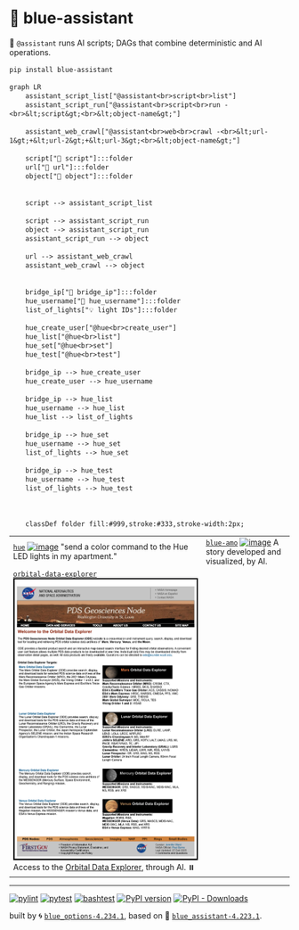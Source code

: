 # 🧠 blue-assistant

🧠 `@assistant` runs AI scripts; DAGs that combine deterministic and AI operations.

```bash
pip install blue-assistant
```

```mermaid
graph LR
    assistant_script_list["@assistant<br>script<br>list"]
    assistant_script_run["@assistant<br>script<br>run -<br>&lt;script&gt;<br>&lt;object-name&gt;"]

    assistant_web_crawl["@assistant<br>web<br>crawl -<br>&lt;url-1&gt;+&lt;url-2&gt;+&lt;url-3&gt;<br>&lt;object-name&gt;"]

    script["📜 script"]:::folder
    url["🔗 url"]:::folder
    object["📂 object"]:::folder


    script --> assistant_script_list

    script --> assistant_script_run
    object --> assistant_script_run
    assistant_script_run --> object

    url --> assistant_web_crawl
    assistant_web_crawl --> object


    bridge_ip["🔗 bridge_ip"]:::folder
    hue_username["🔗 hue_username"]:::folder
    list_of_lights["💡 light IDs"]:::folder

    hue_create_user["@hue<br>create_user"]
    hue_list["@hue<br>list"]
    hue_set["@hue<br>set"]
    hue_test["@hue<br>test"]

    bridge_ip --> hue_create_user
    hue_create_user --> hue_username

    bridge_ip --> hue_list
    hue_username --> hue_list
    hue_list --> list_of_lights

    bridge_ip --> hue_set
    hue_username --> hue_set
    list_of_lights --> hue_set

    bridge_ip --> hue_test
    hue_username --> hue_test
    list_of_lights --> hue_test



    classDef folder fill:#999,stroke:#333,stroke-width:2px;
```

|   |   |
| --- | --- |
| [`hue`](./blue_assistant/script/repository/hue) [![image](https://github.com/kamangir/assets/raw/main/blue-assistant/20250314_143702.jpg?raw=true)](./blue_assistant/script/repository/hue) "send a color command to the Hue LED lights in my apartment." | [`blue-amo`](./blue_assistant/script/repository/blue_amo/README.md) [![image](https://github.com/kamangir/assets/raw/main/blue-amo-2025-02-03-nswnx6/stitching_the_frames-2.png?raw=true)](./blue_assistant/script/repository/blue_amo/README.md) A story developed and visualized, by AI. |
| [`orbital-data-explorer`](./blue_assistant/script/repository/orbital_data_explorer/README.md) [![image](https://github.com/kamangir/assets/blob/main/blue-assistant/orbital-data-explorer.png?raw=true)](./blue_assistant/script/repository/orbital_data_explorer/README.md) Access to the [Orbital Data Explorer](https://ode.rsl.wustl.edu/), through AI. ⏸️ |  |

---


[![pylint](https://github.com/kamangir/blue-assistant/actions/workflows/pylint.yml/badge.svg)](https://github.com/kamangir/blue-assistant/actions/workflows/pylint.yml) [![pytest](https://github.com/kamangir/blue-assistant/actions/workflows/pytest.yml/badge.svg)](https://github.com/kamangir/blue-assistant/actions/workflows/pytest.yml) [![bashtest](https://github.com/kamangir/blue-assistant/actions/workflows/bashtest.yml/badge.svg)](https://github.com/kamangir/blue-assistant/actions/workflows/bashtest.yml) [![PyPI version](https://img.shields.io/pypi/v/blue-assistant.svg)](https://pypi.org/project/blue-assistant/) [![PyPI - Downloads](https://img.shields.io/pypi/dd/blue-assistant)](https://pypistats.org/packages/blue-assistant)

built by 🌀 [`blue_options-4.234.1`](https://github.com/kamangir/awesome-bash-cli), based on 🧠 [`blue_assistant-4.223.1`](https://github.com/kamangir/blue-assistant).
